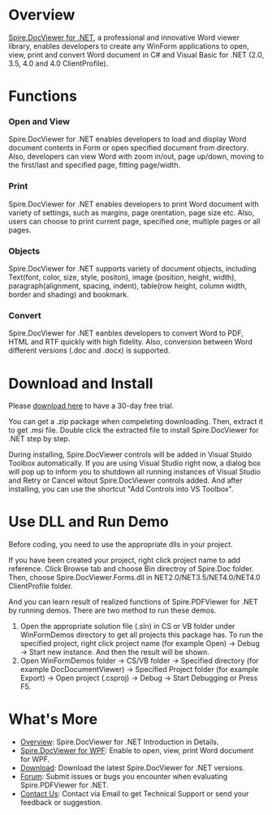 Overview
========================
<a href="http://www.e-iceblue.com/Introduce/word-viewer-net-introduce.html">Spire.DocViewer for .NET</a>, a professional and innovative Word viewer library, enables developers to create any WinForm applications to open, view, print and convert Word document in C# and Visual Basic for .NET (2.0, 3.5, 4.0 and 4.0 ClientProfile).

Functions
=====================
<h3>Open and View</h3>

Spire.DocViewer for .NET enables developers to load and display Word document contents in Form or open specified document from directory. Also, developers can view Word with zoom in/out, page up/down, moving to the first/last and specified page, fitting page/width. 

<h3>Print</h3> 

Spire.DocViewer for .NET enables developers to print Word document with variety of settings, such as margins, page orentation, page size etc. Also, users can choose to print current page, specified one, multiple pages or all pages. 

<h3>Objects</h3>

Spire.DocViewer for .NET supports variety of document objects, including Text(font, color, size, style, positon), image (position, height, width), paragraph(alignment, spacing, indent), table(row height, column width, border and shading) and bookmark. 

<h3>Convert</h3>

Spire.DocViewer for .NET eanbles developers to convert Word to PDF, HTML and RTF quickly with high fidelity. Also, conversion between Word different versions (.doc and .docx) is supported. 

Download and Install
====================

Please <a href="http://www.e-iceblue.com/Download/download-docviewer-for-net-now.html">download here</a> to have a 30-day free trial.

You can get a .zip package when compeleting downloading. Then, extract it to get .msi file. Double click the extracted file to install Spire.DocViewer for .NET step by step.

During installing, Spire.DocViewer controls will be added in Visual Stuido Toolbox automatically. If you are using Visual Studio right now, a dialog box will pop up to inform you to shutdown all running instances of Visual Studio and Retry or Cancel witout Spire.DocViewer controls added. And after installing, you can use the shortcut "Add Controls into VS Toolbox".

Use DLL and Run Demo
===================

Before coding, you need to use the appropriate dlls in your project.

If you have been created your project, right click project name to add reference. Click Browse tab and choose Bin directroy of Spire.Doc folder. Then, choose Spire.DocViewer.Forms.dll in NET2.0/NET3.5/NET4.0/NET4.0 ClientProfile folder. 

And you can learn result of realized functions of Spire.PDFViewer for .NET by running demos. There are two method to run these demos.

1. Open the appropriate solution file (.sln) in CS or VB folder under WinFormDemos directory to get all projects this package has. To run the specified project, right click project name (for example Open) → Debug → Start new instance. And then the result will be shown.
2. Open WinFormDemos folder → CS/VB folder → Specified directory (for example DocDocumentViewer) → Specified Project folder (for example Export) → Open project (.csproj) → Debug → Start Debugging or Press F5. 

What's More
==================
<ul>
<li><a href="http://www.e-iceblue.com/Introduce/word-viewer-net-introduce.html">Overview</a>: Spire.DocViewer for .NET Introduction in Details.</li>
<li><a href="http://www.e-iceblue.com/Introduce/word-viewer-wpf-introduce.html">Spire.DocViewer for WPF</a>: Enable to open, view, print Word document for WPF.</li>
<li><a href="http://www.e-iceblue.com/Download/download-docviewer-for-net-now.html">Download</a>: Download the latest Spire.DocViewer for .NET versions.</li>
<li><a href="http://www.e-iceblue.com/forum/viewforum.php?f=12">Forum</a>: Submit issues or bugs you encounter when evaluating Spire.PDFViewer for .NET.</li>
<li><a href="http://www.e-iceblue.com/Misc/maillist.html">Contact Us</a>: Contact via Email to get Technical Support or send your feedback or suggestion.</li>
</ul>




